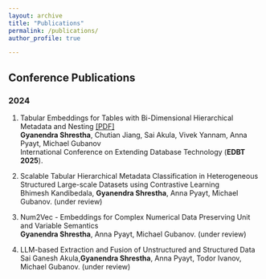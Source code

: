 ```yaml
---
layout: archive
title: "Publications"
permalink: /publications/
author_profile: true

---
```


## Conference Publications

### 2024

1. Tabular Embeddings for Tables with Bi-Dimensional Hierarchical Metadata and Nesting [\[PDF\]](https://openproceedings.org/2025/conf/edbt/paper-23.pdf) <br>
**Gyanendra Shrestha**, Chutian Jiang, Sai Akula, Vivek Yannam, Anna Pyayt, Michael Gubanov <br>
International Conference on Extending Database Technology (**EDBT 2025**).

2. Scalable Tabular Hierarchical Metadata Classification in Heterogeneous Structured Large-scale Datasets using Contrastive Learning <br>
Bhimesh Kandibedala, **Gyanendra Shrestha**, Anna Pyayt, Michael Gubanov. (under review)

3. Num2Vec - Embeddings for Complex Numerical Data Preserving Unit and Variable Semantics <br>
**Gyanendra Shrestha**, Anna Pyayt, Michael Gubanov. (under review)

4. LLM-based Extraction and Fusion of Unstructured and Structured Data <br>
Sai Ganesh Akula,**Gyanendra Shrestha**, Anna Pyayt, Todor Ivanov, Michael Gubanov. (under review)

